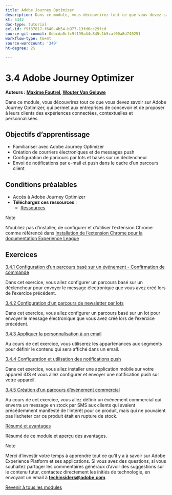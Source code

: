 ```yaml
---
title: Adobe Journey Optimizer
description: Dans ce module, vous découvrirez tout ce que vous devez savoir sur Journey Optimizer, qui permet aux entreprises de concevoir et de proposer à leurs clients des expériences connectées, contextuelles et personnalisées.
kt: 5342
doc-type: tutorial
exl-id: f9f37817-f640-4b54-b977-13fd6cc29fcd
source-git-commit: 0dbcda0cfc9f199a44c845c1b5caf00a8d740251
workflow-type: tm+mt
source-wordcount: '349'
ht-degree: 2%

---
```


# 3.4 Adobe Journey Optimizer

**Auteurs : [Maxime Foutrel](https://www.linkedin.com/in/maximefoutrel/), [Wouter Van Geluwe](https://www.linkedin.com/in/woutervangeluwe/)**

Dans ce module, vous découvrirez tout ce que vous devez savoir sur Adobe Journey Optimizer, qui permet aux entreprises de concevoir et de proposer à leurs clients des expériences connectées, contextuelles et personnalisées.

## Objectifs d’apprentissage

- Familiariser avec Adobe Journey Optimizer
- Création de courriers électroniques et de messages push
- Configuration de parcours par lots et basés sur un déclencheur
- Envoi de notifications par e-mail et push dans le cadre d’un parcours client

## Conditions préalables

- Accès à Adobe Journey Optimizer
- **Téléchargez ces ressources** :
   - [Ressources](./../../../assets/ajo/ajo_assets.zip)

>[!NOTE]
>
>N’oubliez pas d’installer, de configurer et d’utiliser l’extension Chrome comme référencé dans [Installation de l’extension Chrome pour la documentation Experience League](../../gettingstarted/gettingstarted/ex1.md)

## Exercices

[3.4.1 Configuration d’un parcours basé sur un événement - Confirmation de commande](./ex1.md)

Dans cet exercice, vous allez configurer un parcours basé sur un déclencheur pour envoyer le message électronique que vous avez créé lors de l’exercice précédent.

[3.4.2 Configuration d’un parcours de newsletter par lots](./ex2.md)

Dans cet exercice, vous allez configurer un parcours basé sur un lot pour envoyer le message électronique que vous avez créé lors de l’exercice précédent.

[3.4.3 Appliquer la personnalisation à un email](./ex3.md)

Au cours de cet exercice, vous utiliserez les appartenances aux segments pour définir le contenu qui sera affiché dans un email.

[3.4.4 Configuration et utilisation des notifications push](./ex4.md)

Dans cet exercice, vous allez installer une application mobile sur votre appareil iOS et vous allez configurer et envoyer une notification push sur votre appareil.

[3.4.5 Création d’un parcours d’événement commercial](./ex5.md)

Au cours de cet exercice, vous allez définir un événement commercial qui enverra un message en stock par SMS aux clients qui avaient précédemment manifesté de l’intérêt pour ce produit, mais qui ne pouvaient pas l’acheter car ce produit était en rupture de stock.

[Résumé et avantages](./summary.md)

Résumé de ce module et aperçu des avantages.

>[!NOTE]
>
>Merci d’investir votre temps à apprendre tout ce qu’il y a à savoir sur Adobe Experience Platform et ses applications. Si vous avez des questions, si vous souhaitez partager les commentaires généraux d’avoir des suggestions sur le contenu futur, contactez directement les initiés de technologie, en envoyant un email à **techinsiders@adobe.com**.

[Revenir à tous les modules](../../../overview.md)
